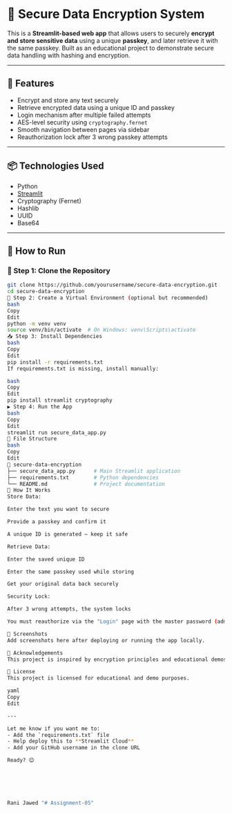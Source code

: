 # 🔐 Secure Data Encryption System

This is a **Streamlit-based web app** that allows users to securely **encrypt and store sensitive data** using a unique **passkey**, and later retrieve it with the same passkey. Built as an educational project to demonstrate secure data handling with hashing and encryption.

---

## 🧠 Features

- Encrypt and store any text securely
- Retrieve encrypted data using a unique ID and passkey
- Login mechanism after multiple failed attempts
- AES-level security using `cryptography.fernet`
- Smooth navigation between pages via sidebar
- Reauthorization lock after 3 wrong passkey attempts

---

## 📦 Technologies Used

- Python
- [Streamlit](https://streamlit.io/)
- Cryptography (Fernet)
- Hashlib
- UUID
- Base64

---

## 🚀 How to Run

### 🔧 Step 1: Clone the Repository

```bash
git clone https://github.com/yourusername/secure-data-encryption.git
cd secure-data-encryption
🧪 Step 2: Create a Virtual Environment (optional but recommended)
bash
Copy
Edit
python -m venv venv
source venv/bin/activate  # On Windows: venv\Scripts\activate
📥 Step 3: Install Dependencies
bash
Copy
Edit
pip install -r requirements.txt
If requirements.txt is missing, install manually:

bash
Copy
Edit
pip install streamlit cryptography
▶️ Step 4: Run the App
bash
Copy
Edit
streamlit run secure_data_app.py
📁 File Structure
bash
Copy
Edit
📂 secure-data-encryption
├── secure_data_app.py      # Main Streamlit application
├── requirements.txt        # Python dependencies
└── README.md               # Project documentation
🔐 How It Works
Store Data:

Enter the text you want to secure

Provide a passkey and confirm it

A unique ID is generated — keep it safe

Retrieve Data:

Enter the saved unique ID

Enter the same passkey used while storing

Get your original data back securely

Security Lock:

After 3 wrong attempts, the system locks

You must reauthorize via the "Login" page with the master password (admin123)

📸 Screenshots
Add screenshots here after deploying or running the app locally.

🙌 Acknowledgements
This project is inspired by encryption principles and educational demos using Streamlit and Python.

📜 License
This project is licensed for educational and demo purposes.

yaml
Copy
Edit

---

Let me know if you want me to:
- Add the `requirements.txt` file
- Help deploy this to **Streamlit Cloud**
- Add your GitHub username in the clone URL

Ready? 😊






Rani Jawed "# Assignment-05" 
